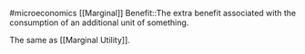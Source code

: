#microeconomics 
[[Marginal]] Benefit::The extra benefit associated with the consumption of an additional unit of something. 

The same as [[Marginal Utility]].